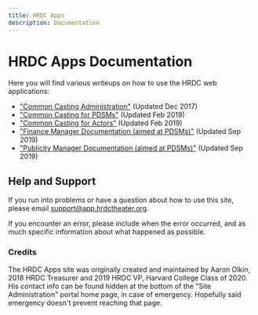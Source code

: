 ```yaml
---
title: HRDC Apps
description: Documentation
---
```


# HRDC Apps Documentation

Here you will find various writeups on how to use the HRDC web applications:

- ["Common Casting Administration"](/walkthrough.html) (Updated Dec 2017)
- ["Common Casting for PDSMs"](/pdsm_intro.html) (Updated Feb 2019)
- ["Common Casting for Actors"](/actors.html) (Updated Feb 2019)
- ["Finance Manager Documentation (aimed at PDSMs)"](/finance.html)
  (Updated Sep 2019)
- ["Publicity Manager Documentation (aimed at PDSMs)"](/publicity.html) (Updated Sep 2019)

## Help and Support

If you run into problems or have a question about how to use this site, please
email [support@app.hrdctheater.org](mailto:support@app.hrdctheater.org).

If you encounter an error, please include when the error occurred, and as much
specific information about what happened as possible.

### Credits

The HRDC Apps site was originally created and maintained by Aaron Olkin, 2018
HRDC Treasurer and 2019 HRDC VP, Harvard College Class of 2020. His contact
info can be found hidden at the bottom of the "Site Administration" portal home
page, in case of emergency. Hopefully said emergency doesn't prevent reaching
that page.
